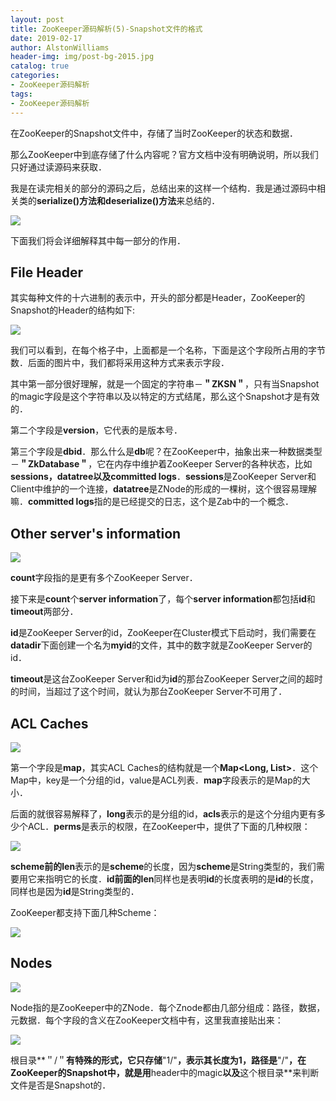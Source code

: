 ```yaml
---
layout: post
title: ZooKeeper源码解析(5)-Snapshot文件的格式
date: 2019-02-17
author: AlstonWilliams
header-img: img/post-bg-2015.jpg
catalog: true
categories:
- ZooKeeper源码解析
tags:
- ZooKeeper源码解析
---
```

在ZooKeeper的Snapshot文件中，存储了当时ZooKeeper的状态和数据．

那么ZooKeeper中到底存储了什么内容呢？官方文档中没有明确说明，所以我们只好通过读源码来获取．

我是在读完相关的部分的源码之后，总结出来的这样一个结构．我是通过源码中相关类的**serialize()方法和deserialize()方法**来总结的．


![](http://upload-images.jianshu.io/upload_images/4108852-0b1eeae4b64ed47f.jpg?imageMogr2/auto-orient/strip%7CimageView2/2/w/1240)

下面我们将会详细解释其中每一部分的作用．

## File Header

其实每种文件的十六进制的表示中，开头的部分都是Header，ZooKeeper的Snapshot的Header的结构如下:


![](http://upload-images.jianshu.io/upload_images/4108852-c31bddc262c6b2ad.jpg?imageMogr2/auto-orient/strip%7CimageView2/2/w/1240)

我们可以看到，在每个格子中，上面都是一个名称，下面是这个字段所占用的字节数．后面的图片中，我们都将采用这种方式来表示字段．

其中第一部分很好理解，就是一个固定的字符串－**＂ZKSN＂**，只有当Snapshot的magic字段是这个字符串以及以特定的方式结尾，那么这个Snapshot才是有效的．

第二个字段是**version**，它代表的是版本号．

第三个字段是**dbid**．那么什么是**db**呢？在ZooKeeper中，抽象出来一种数据类型－**＂ZkDatabase＂**，它在内存中维护着ZooKeeper Server的各种状态，比如**sessions，datatree以及committed logs**．**sessions**是ZooKeeper Server和Client中维护的一个连接，**datatree**是ZNode的形成的一棵树，这个很容易理解嘛．**committed logs**指的是已经提交的日志，这个是Zab中的一个概念．

## Other server's information

![](http://upload-images.jianshu.io/upload_images/4108852-0c4f2c1107a6b284.jpg?imageMogr2/auto-orient/strip%7CimageView2/2/w/1240)

**count**字段指的是更有多个ZooKeeper Server．

接下来是**count**个**server information**了，每个**server information**都包括**id**和**timeout**两部分．

**id**是ZooKeeper Server的id，ZooKeeper在Cluster模式下启动时，我们需要在**datadir**下面创建一个名为**myid**的文件，其中的数字就是ZooKeeper Server的id．

**timeout**是这台ZooKeeper Server和id为**id**的那台ZooKeeper Server之间的超时的时间，当超过了这个时间，就认为那台ZooKeeper Server不可用了．

## ACL Caches
![](http://upload-images.jianshu.io/upload_images/4108852-2999b26afb2c193d.jpg?imageMogr2/auto-orient/strip%7CimageView2/2/w/1240)

第一个字段是**map**，其实ACL Caches的结构就是一个**Map<Long, List<ACL>>**．这个Map中，key是一个分组的id，value是ACL列表．**map**字段表示的是Map的大小．

后面的就很容易解释了，**long**表示的是分组的id，**acls**表示的是这个分组内更有多少个ACL．**perms**是表示的权限，在ZooKeeper中，提供了下面的几种权限：


![](http://upload-images.jianshu.io/upload_images/4108852-5300184718f61157.png?imageMogr2/auto-orient/strip%7CimageView2/2/w/1240)

**scheme前的len**表示的是**scheme**的长度，因为**scheme**是String类型的，我们需要用它来指明它的长度．**id前面的len**同样也是表明**id**的长度表明的是**id**的长度，同样也是因为**id**是String类型的．

ZooKeeper都支持下面几种Scheme：

![](http://upload-images.jianshu.io/upload_images/4108852-77b474d7d2c590c4.png?imageMogr2/auto-orient/strip%7CimageView2/2/w/1240)

## Nodes


![](http://upload-images.jianshu.io/upload_images/4108852-59f3bc00cce8df44.jpg?imageMogr2/auto-orient/strip%7CimageView2/2/w/1240)

Node指的是ZooKeeper中的ZNode．每个Znode都由几部分组成：路径，数据，元数据．每个字段的含义在ZooKeeper文档中有，这里我直接贴出来：


![](http://upload-images.jianshu.io/upload_images/4108852-71ab4dd5367af6e0.png?imageMogr2/auto-orient/strip%7CimageView2/2/w/1240)

根目录**＂/＂**有特殊的形式，它只存储**"1/"**，表示其长度为1，路径是**"/"**，在ZooKeeper的Snapshot中，就是用**header中的magic**以及**这个根目录**来判断文件是否是Snapshot的．
